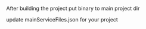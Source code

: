 After building the project put binary to main project dir

update mainServiceFiles.json for your project